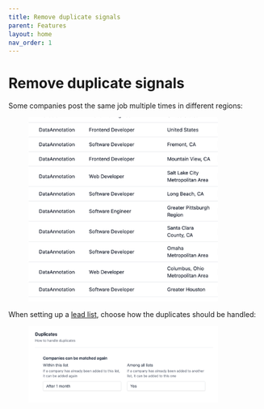 ```yaml
---
title: Remove duplicate signals
parent: Features
layout: home
nav_order: 1
---
```


# Remove duplicate signals

Some companies post the same job multiple times in different regions:

<div align="left">

<figure><img src="/images/remove-duplicate-signals-1.png" alt="" width="375"><figcaption></figcaption></figure>

</div>

When setting up a [lead list](https://app.signalsapi.com/leadlists/), choose how the duplicates should be handled:

<div align="left">

<figure><img src="/images/remove-duplicate-signals-2.png" alt="" width="375"><figcaption></figcaption></figure>

</div>
